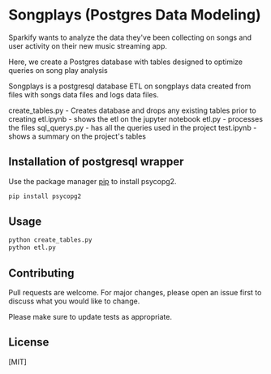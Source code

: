 
# Songplays (Postgres Data Modeling)

Sparkify wants to analyze the data they've been collecting on songs and user activity on their new music streaming app. 

Here, we create a Postgres database with tables designed to optimize queries on song play analysis

Songplays is a postgresql database ETL on songplays data created from files with songs data files and logs data files.

create_tables.py - Creates database and drops any existing tables prior to creating
etl.ipynb - shows the etl on the jupyter notebook
etl.py - processes the files
sql_querys.py - has all the queries used in the project
test.ipynb - shows a summary on the project's tables


## Installation of postgresql wrapper

Use the package manager [pip](https://pip.pypa.io/en/stable/) to install psycopg2.

```bash
pip install psycopg2
```

## Usage

```bash
python create_tables.py
python etl.py
```

## Contributing
Pull requests are welcome. For major changes, please open an issue first to discuss what you would like to change.

Please make sure to update tests as appropriate.

## License
[MIT]
